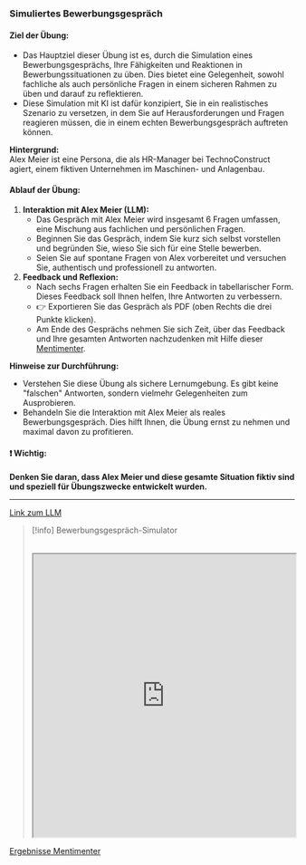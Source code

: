 ### Simuliertes Bewerbungsgespräch

#### **Ziel der Übung:**  
- Das Hauptziel dieser Übung ist es, durch die Simulation eines Bewerbungsgesprächs, Ihre Fähigkeiten und Reaktionen in Bewerbungssituationen zu üben. Dies bietet eine Gelegenheit, sowohl fachliche als auch persönliche Fragen in einem sicheren Rahmen zu üben und darauf zu reflektieren. 
- Diese Simulation mit KI ist dafür konzipiert, Sie in ein realistisches Szenario zu versetzen, in dem Sie auf Herausforderungen und Fragen reagieren müssen, die in einem echten Bewerbungsgespräch auftreten können.

**Hintergrund:**  
Alex Meier ist eine Persona, die als HR-Manager bei TechnoConstruct agiert, einem fiktiven Unternehmen im Maschinen- und Anlagenbau. 

#### **Ablauf der Übung:**

1. **Interaktion mit Alex Meier (LLM):**
    - Das Gespräch mit Alex Meier wird insgesamt 6 Fragen umfassen, eine Mischung aus fachlichen  und persönlichen Fragen.
    - Beginnen Sie das Gespräch, indem Sie kurz sich selbst vorstellen und begründen Sie, wieso Sie sich für eine Stelle bewerben.
    - Seien Sie auf spontane Fragen von Alex vorbereitet und versuchen Sie, authentisch und professionell zu antworten.
2. **Feedback und Reflexion:**
    - Nach sechs Fragen erhalten Sie ein Feedback in tabellarischer Form. Dieses Feedback soll Ihnen helfen, Ihre Antworten zu verbessern. 
    - 👉 Exportieren Sie das Gespräch als PDF (oben Rechts die drei Punkte klicken).
    - Am Ende des Gesprächs nehmen Sie sich Zeit, über das Feedback und Ihre gesamten Antworten nachzudenken mit Hilfe dieser [Mentimenter](https://www.menti.com/alzg13bp878r).


**Hinweise zur Durchführung:**

- Verstehen Sie diese Übung als sichere Lernumgebung. Es gibt keine "falschen" Antworten, sondern vielmehr Gelegenheiten zum Ausprobieren.
- Behandeln Sie die Interaktion mit Alex Meier als reales Bewerbungsgespräch. Dies hilft Ihnen, die Übung ernst zu nehmen und maximal davon zu profitieren.

#### ❗ **Wichtig:**  
**Denken Sie daran, dass Alex Meier und diese gesamte Situation fiktiv sind und speziell für Übungszwecke entwickelt wurden.**

---

[Link zum LLM](https://tools.fobizz.com/ai/chats/public_assistants/b7b19b17-62a0-4643-ae5e-cfcccb0b88d3?token=a04bc32fef897333a9f185c738010e5f)

>[!info] Bewerbungsgespräch-Simulator
>######
><iframe width="100%" height="500" src="https://tools.fobizz.com/ai/chats/public_assistants/b7b19b17-62a0-4643-ae5e-cfcccb0b88d3?token=a04bc32fef897333a9f185c738010e5f" allowfullscreen allow="geolocation *"></iframe>

[Ergebnisse Mentimenter](https://www.mentimeter.com/app/presentation/al8cr6944ckpduks5cu582gfyb1ostwg)
